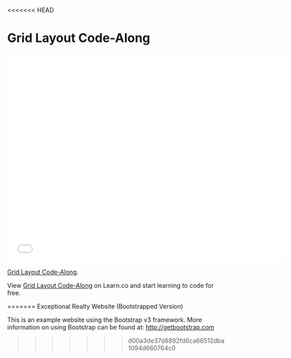 <<<<<<< HEAD
# Grid Layout Code-Along 

<iframe width="640" height="480" src="//www.youtube.com/embed/bxM1wr7y8tc?rel=0&modestbranding=1" frameborder="0" allowfullscreen></iframe>

<p><a href="https://www.youtube.com/watch?v=bxM1wr7y8tc">Grid Layout Code-Along</a>.</p>

<p data-visibility='hidden'>View <a href='https://learn.co/lessons/layouts-grids-code-along' title='Grid Layout Code-Along'>Grid Layout Code-Along</a> on Learn.co and start learning to code for free.</p>
=======
Exceptional Realty Website (Bootstrapped Version)

This is an example website using the Bootstrap v3 framework.
More information on using Bootstrap can be found at:
http://getbootstrap.com
>>>>>>> d00a3de37d8892fd6ca66512dba1094d660764c0
